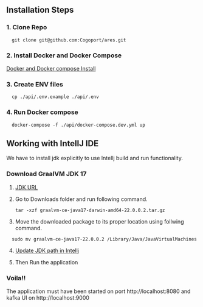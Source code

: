 ## Installation Steps

### 1. Clone Repo
```
  git clone git@github.com:Cogoport/ares.git
```
### 2. Install Docker and Docker Compose
[Docker and Docker compose Install](https://docs.docker.com/desktop/mac/install/)

### 3. Create ENV files

```
  cp ./api/.env.example ./api/.env
```
### 4. Run Docker compose
```
  docker-compose -f ./api/docker-compose.dev.yml up
```   

## Working with IntellJ IDE


We have to install jdk explicitly to use Intellj build and run functionality.
### Download GraalVM JDK 17
1. [JDK URL](https://github.com/graalvm/graalvm-ce-builds/releases/download/vm-22.0.0.2/graalvm-ce-java17-darwin-amd64-22.0.0.2.tar.gz)



2. Go to Downloads folder and run following command.
   ```
   tar -xzf graalvm-ce-java17-darwin-amd64-22.0.0.2.tar.gz
   ```
3. Move the downloaded package to its proper location using follwing command.
  ```
    sudo mv graalvm-ce-java17-22.0.0.2 /Library/Java/JavaVirtualMachines
  ```
4. [Update JDK path in Intellj](https://www.jetbrains.com/help/idea/sdk.html#change-project-sdk)


5. Then Run the application
### Voila!!
The application must have been started on port http://localhost:8080 and kafka UI on http://localhost:9000

